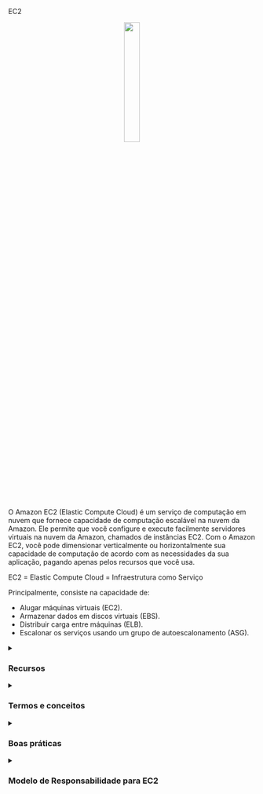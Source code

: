 EC2

<div align="center">
  <img src="https://cdn.freebiesupply.com/logos/large/2x/aws-ec2-logo-svg-vector.svg" width="25%">
</div>

O Amazon EC2 (Elastic Compute Cloud) é um serviço de computação em nuvem que fornece capacidade de computação escalável na nuvem da Amazon. Ele permite que você configure e execute facilmente servidores virtuais na nuvem da Amazon, chamados de instâncias EC2. Com o Amazon EC2, você pode dimensionar verticalmente ou horizontalmente sua capacidade de computação de acordo com as necessidades da sua aplicação, pagando apenas pelos recursos que você usa.

EC2 = Elastic Compute Cloud = Infraestrutura como Serviço

Principalmente, consiste na capacidade de:
<ul>
    <li>Alugar máquinas virtuais (EC2).</li>
    <li>Armazenar dados em discos virtuais (EBS).</li>
    <li>Distribuir carga entre máquinas (ELB).</li>
    <li>Escalonar os serviços usando um grupo de autoescalonamento (ASG).</li>
</ul>

<details><summary> <h3>Recursos</h3></summary>
<ul>
    <li><b>Elasticidade:</b> O EC2 permite escalar verticalmente ou horizontalmente a capacidade de computação de acordo com as necessidades da sua aplicação.</li>
    <li><b>Flexibilidade:</b> O EC2 oferece uma ampla seleção de tipos de instância, sistemas operacionais, bancos de dados e outras opções de software para você escolher.</li>
    <li><b>Integração com outros serviços AWS:</b> O EC2 pode ser facilmente integrado com outros serviços AWS, como o Amazon S3, Elastic Load Balancing, Amazon RDS e outros.</li>
    <li><b>Segurança:</b> O EC2 oferece recursos avançados de segurança, como isolamento de instância, criptografia de dados, autenticação de usuário e muito mais.</li>
    <li><b>Gerenciamento:</b> O EC2 permite que você gerencie facilmente suas instâncias, com recursos como o Amazon EC2 Auto Scaling e o Amazon EC2 Systems Manager.</li>
</ul> 
</details>

<details><summary> <h3>Termos e conceitos</h3></summary>
<ul>
<li><b>Opções de Dimensionamento e Configurações:</b> As instâncias EC2 são servidores virtuais configuráveis que você pode iniciar na nuvem da Amazon:
    <ul>
        <li><b>Sistema Operacional (SO):</b> Linux, Windows ou Mac OS</li>
        <li>Quantidade de poder computacional e núcleos (CPU).</li>
        <li>Quantidade de memória de acesso aleatório (RAM).</li>
        <li>Quantidade de espaço de armazenamento:
            <ul>
                <li>Anexado à rede (EBS & EFS)</li>
                <li>Hardware (EC2 Instance Store)</li>
            </ul>
        </li>
        <li><b>Placa de rede:</b> velocidade da placa, Endereço IP público</li>
        <li><b>Grupo de Segurança (Regras de Firewall):</b>
            <ul>
                <li>Os Grupos de Segurança são fundamentais para a segurança de rede na AWS</li>
                <li>Eles controlam como o tráfego é permitido para dentro ou fora da Instância EC2:
                    <div align="center"> 
                        <img src="https://thumbs2.imgbox.com/a8/54/cSs3kUS3_t.png" />  
                    </div>
                </li>
                <li>Os Grupos de Segurança contêm <b>regras de permitir</b></li>
                <li>As regras dos Grupos de Segurança podem fazer referência a IP ou a outro Grupo de Segurança</li>
                <li>Os Grupos de Segurança atuam como um "firewall" nas instâncias EC2</li>
                <li>Eles regulam:  
                    <ul>
                        <li>Acesso às Portas</li>
                        <li>Faixas de IP autorizadas - IPv4 e IPv6</li>
                        <li>Controle de rede de entrada (de outros para a instância)</li>
                        <li>Controle de rede de saída (da instância para outros)</li>
                        <div align="center"> 
                            <img src="https://thumbs2.imgbox.com/9a/83/wrbTRumK_t.png" />  
                            <hr/>
                            Origem representa um intervalo de endereços IP e 0.0.0.0/0 significa que tudo pode acessar
                            (Isso é uma ilustração. Não compartilhe suas informações específicas)
                          <hr/>
                          Então, temos nossa instância EC2 e ela tem um Grupo de Segurança permitir anexado a ela,
                          que possui regras de entrada e regras de saída. Então, nosso computador será autorizado em, digamos, a                             porta 22. Assim, o tráfego pode passar do nosso computador para a instância EC2, mas o computador de                             outra pessoa, que não está usando meu endereço IP porque eles não moram onde eu moro (não possuem o                                mesmo IP), se tentarem acessar nossa instância EC2, eles não conseguirão, porque o firewall vai                                 bloquear e ocorrerá um timeout. Então, para as regras de saída, por padrão, nossa instância EC2 para                             qualquer Grupo de Segurança vai, por padrão, permitir qualquer tráfego saindo dela. Assim, se nossa                               instância EC2 tentar acessar um site e iniciar uma conexão, isso será permitido pelo Grupo de Segurança:
                          <img src="https://thumbs2.imgbox.com/c2/8a/AZQDOhCd_t.png" /> 
                          (Esses são os conceitos básicos de como o firewall funciona)
                          <hr/>
                          Sobre outros grupos de segurança. Então, temos uma instância EC2, e ela tem um grupo de segurança, que eu chamo de grupo número um, e as regras de entrada basicamente dizem que estou autorizando o grupo de segurança número um na entrada e o grupo de segurança número dois. Então, por que faríamos isso?
                          Bem, se lançarmos outra instância EC2 e ela tiver o grupo de segurança dois anexado a ela, usando a regra de grupo de segurança, basicamente permitimos que nossa instância EC2 se conecte diretamente na porta que decidimos para nossa primeira instância EC2.
                          Da mesma forma, se tivermos outra instância EC2 com o grupo de segurança um anexado, também autorizamos esta a se comunicar diretamente com nossas instâncias. E, independentemente do IP de nossas instâncias EC2, porque elas têm o grupo de segurança certo anexado a elas, podem se comunicar diretamente com outras instâncias. E isso é ótimo porque não faz você pensar em IPs o tempo todo. Assim como se tivermos outra instância EC2 talvez com o grupo de segurança número três anexado a ela, bem, como o grupo número três não foi autorizado nas regras de entrada do grupo de segurança número um, então está sendo negado e as coisas não funcionam. Isso é um recurso um pouco avançado, mas pode ser útil com balanceadores de carga:
                          <br/>
                          <img src="https://thumbs2.imgbox.com/c0/b8/HkkUiFUb_t.png" />  
                          </div> 
                          A notação "203.0.113.0/24" em CIDR representa um intervalo de endereços IP de 203.0.113.0 a 203.0.113.255. O "/24" indica que os primeiros 24 bits são a parte da rede, e os 8 bits restantes estão disponíveis para endereços de host.
                          Portanto, quando você especifica "203.0.113.0/24" como a origem na regra do seu grupo de segurança, ela abrange todos os endereços IP de 203.0.113.0 a 203.0.113.255, inclusivamente. Portanto, tanto 203.0.113.001 quanto 203.0.113.002 fazem parte deste intervalo.
                          <br/>
                          <ul>
                              Para esclarecer:
                              <li>203.0.113.0 é o endereço de rede.</li>
                              <li>203.0.113.255 é o endereço de transmissão.</li>
                              <li>O intervalo de endereços IP utilizáveis vai de 203.0.113.1 a 203.0.113.254.</li>
                              <li>Endereços IP fora desse intervalo, como 203.0.114.0, não são aceitáveis.</li>
                          </ul>
                        </div>
                    </ul>
                </li>
               <li>Restrito a uma combinação de região / VPC</li>
               <li>Existe "fora" da EC2 - se o tráfego for bloqueado, a instância EC2 não o verá</li>
               <li>É recomendável manter um grupo de segurança separado para acesso SSH</li>
               <li>Se sua aplicação não estiver acessível (timeout), então é um problema no grupo de segurança</li>
               <li>Se sua aplicação apresentar um erro de "conexão recusada", então é um erro na aplicação ou ela não foi iniciada</li>
               <li>Todo o tráfego de entrada é bloqueado por padrão</li>
               <li>Todo o tráfego de saída é autorizado por padrão</li>
              <li>Portas Clássicas para Conhecer
                  <ul>
                      <li>22 = SSH (Secure Shell) - fazer login em uma instância Linux.</li>
                      <li>21 = FTP (File Transfer Protocol) - enviar arquivos para um compartilhamento de arquivos.</li>
                      <li>22 = SFTP (Secure File Transfer Protocol) - enviar arquivos usando SSH.</li>
                      <li>80 = HTTP (Hypertext Transfer Protocol) - acessar sites não seguros.</li>
                      <li>443 = HTTPS (Hypertext Transfer Protocol Secure) - acessar sites seguros.</li>
                      <li>3389 = RDP (Remote Desktop Protocol) - fazer login em uma instância Windows.</li>
                  </ul>
              </li>
            </ul> 
        </li>
        <li><b>Script de inicialização (configurado no primeiro lançamento):</b> Dados do Usuário EC2.</li>
    </ul> 
</li>
<li>
    <b>Convenção:</b> A AWS segue a seguinte convenção de nomenclatura: <em>m</em><b>5</b>.2xlarge
    <ul>
        <li><em>m</em>: classe da instância</li>
        <li><b>5</b>: geração (a AWS as aprimora ao longo do tempo)</li>
        <li>2xlarge: tamanho dentro da classe da instância</li>
    </ul>
</li>
<li><b>Tipos de instância:</b> O EC2 oferece uma ampla seleção de tipos de instância, cada um com diferentes capacidades de CPU, memória, armazenamento e rede.
<div align="center"> 
<img src="https://media.geeksforgeeks.org/wp-content/uploads/20220322144908/typesofec2instances768x384.png" width="70%">  
</div>
<ul>
<li><b>Uso geral:</b> 
  <ul>
    <li>Equilíbrio de recursos de computação, memória e rede.</li> 
    <li>Indicado para servidores de aplicativo, jogos, backend, banco de dados pequenos.</li>
  </ul>
<div align="center"> 
<img src="https://thumbs2.imgbox.com/ac/37/XseN96S8_t.png">  
</div>
 </li>
<li><b>Otimizadas para computação:</b>  
  <ul>
    <li>Ideal para cargas de trabalho que exigem processadores de alto desempenho.</li> 
    <li>Pode ser usado para os mesmos casos de uso da categoria de uso geral mas quando se deseja um melhor desempenho.</li>
    <li>Ideal também para processamento em lote.</li>
<div align="center"> 
<img src="https://news.mit.edu/sites/default/files/styles/news_article__image_gallery/public/images/202001/MIT-Evaluating-Performance_0.jpg?itok=qVXPQAya" width="50%">  
</div>
  </ul>
 </li>
</li>
<li><b>Otimizadas para memória:</b> 
    <ul>
    <li>Projeto para alto desempenho no processamento de grandes quantidades de informações na memória.</li> 
    <li>Por exemplo, banco de dados de alto desempenho, processamento em tempo real de dados.</li>
<div align="center"> 
<img src="https://thumbs2.imgbox.com/85/bb/AEbPZHGd_t.png">  
</div>
  </ul>
</li>
<li><b>Computação acelerada:</b> 
  <ul>
    <li>Usa acelaração de hardware ou coprocessadores para executar algumas funções mais eficiente do que em um software executado direto na CPU.</li> 
    <li>Muito usado em Cálculo de ponto flutuante, processamento de gráficos e correspondência de padrões de dados.</li>
  </ul>
<div align="center"> 
<img src="https://thumbs2.imgbox.com/33/18/Sg9mLdO3_t.png">  
</div>
</li>
<li><b>Otimizadas para armazenamento:</b> 
  <ul>
    <li>Ideal para cargas de trabalho que exigem acesso de leitura e gravação com grande volume de dados.</li> 
    <li>Muito usado em Sistema de arquivos distribuídos, Data warehouse, sistema de processamento de transações on-line.</li>
<div align="center"> 
<img src="https://thumbs2.imgbox.com/76/f9/NAK8q2sT_t.png">  
</div>
  </ul>
</li>  
<a href="https://aws.amazon.com/ec2/instance-types/"/> Mais informações</a>
 </ul>
<li><b>Regiões:</b> O EC2 está disponível em várias regiões ao redor do mundo. Cada região é uma área geográfica independente, com várias zonas de disponibilidade para aumentar a resiliência e a disponibilidade.</li>
<li><b>Zonas de disponibilidade:</b> Cada região do EC2 tem várias zonas de disponibilidade, que são data centers separados fisicamente, mas conectados por uma rede de baixa latência e alta largura de banda.</li>
<li><b>Elastic IP:</b> Um Elastic IP é um endereço IP estático que você pode associar a uma instância EC2. Ele permite que você mantenha o mesmo endereço IP mesmo se a instância for interrompida ou reiniciada.</li>
<li><b>Imagens AMI:</b> As Imagens de Máquina da Amazon (AMI) são imagens pré-configuradas que você pode usar para iniciar instâncias EC2. Elas contêm o sistema operacional, software necessário e configurações de aplicativos.
  <ul>
      <li> AMI é uma personalização de uma instância EC2
           <ul>
            <li>Você adiciona seu próprio software, configuração, sistema operacional, monitoramento...</li>
            <li>
              Tempo de inicialização/configuração mais rápido porque todo o seu software está pré-empacotado
            </li>
        </ul>
      </li>
      <li>
        AMI é construída para uma <b>região específica</b> (e pode ser copiada entre regiões)
      </li>
      <li>
         Você pode iniciar instâncias EC2 a partir de:
          <ul>
          <li>Uma AMI Pública: fornecida pela AWS</li>
          <li>Sua própria AMI: que você cria e mantém</li>
          <li>Uma AMI do AWS Marketplace: uma AMI feita por outra pessoa (e potencialmente à venda)</li>
        </ul>
      </li>
      <li>
         Processo AMI (de uma instância EC2):
          <ul>
          <li>Inicie uma instância EC2 e a personalize</li>
          <li>Pare a instância (para integridade dos dados)</li>
          <li>Crie uma AMI - isso também criará snapshots do EBS</li>
          <li>Inicie instâncias a partir de outras AMIs
            <hr/>
            Assim, existe uma instância EC2 em us-east-1a e a mesma instância em us-east-1b
            <div align="center"> 
              <img src="https://thumbs2.imgbox.com/9d/35/d3mKBbbJ_t.png">  
            </div>
            <hr/>
            O processo consiste em iniciar a instância em us-east-1a, mas é necessário personalizá-la, depois criar uma AMI a partir dela
            <div align="center"> 
              <img src="https://thumbs2.imgbox.com/ff/d8/5SdUhHBy_t.png">  
            </div>
            <hr/>
            Esta será sua AMI personalizada. E então, em us-east-1b, você poderá iniciar uma instância a partir dessa AMI. É uma cópia da sua instância EC2
            <div align="center"> 
              <img src="https://thumbs2.imgbox.com/22/28/0HABL0sI_t.png">  
            </div>
          </li>  
        </ul>
      </li>
  </ul>
</li>
<li><b>Load Balancers:</b> O EC2 oferece balanceadores de carga, que distribuem o tráfego de rede entre várias instâncias EC2 em uma região.</li>
</ul>
</details>

<details><summary> <h3>Boas práticas</h3></summary>
<ul>
   <li><b>Opção de Compra:</b> escolha o tipo de instância apropriado com base nas necessidades de recursos computacionais e na carga de trabalho esperada:
      <ul>
          <li>Instâncias Sob Demanda - carga de trabalho curta, precificação previsível, pagamento por segundo</li>
          <li>Reservadas (1 e 3 anos)
              <ul>
                  <li>Instâncias Reservadas - longas cargas de trabalho</li>
                  <li>Instâncias Reservadas Conversíveis - longas cargas de trabalho com instâncias flexíveis</li>
              </ul>
          </li>
          <li>Planos de Economia (1 e 3 anos) - compromisso com uma quantidade de uso, carga de trabalho longa</li>
          <li>Instâncias Spot - cargas de trabalho curtas, econômicas, podem perder instâncias (menos confiáveis)</li>
          <li>Hosts Dedicados - reserve um servidor físico inteiro, controle o posicionamento da instância</li>
          <li>Instâncias Dedicadas - nenhum outro cliente compartilhará seu hardware</li>
          <li>Reservas de Capacidade - reserve capacidade em uma Zona de Disponibilidade específica por qualquer duração</li>
        <hr/>
        <table>
          <tr>
            <th>Opção de Compra</th>
            <th>Descrição</th>
          </tr>
          <tr>
            <td>Instâncias Sob Demanda</td>
            <td>Carga de trabalho curta, precificação previsível, pagamento por segundo</td>
          </tr>
          <tr>
            <td>Instâncias Reservadas (1 e 3 anos)</td>
            <td>
              - Instâncias Reservadas: longas cargas de trabalho com compromisso a termo<br>
              - Instâncias Reservadas Convertíveis: longas cargas de trabalho com instâncias flexíveis
            </td>
          </tr>
          <tr>
            <td>Planos de Economia (1 e 3 anos)</td>
            <td>Compromisso com uma quantidade de uso, adequado para longas cargas de trabalho</td>
          </tr>
          <tr>
            <td>Instâncias Spot</td>
            <td>Cargas de trabalho curtas, econômicas, mas menos confiáveis</td>
          </tr>
          <tr>
            <td>Hosts Dedicados</td>
            <td>Reserve um servidor físico inteiro, controle a colocação das instâncias</td>
          </tr>
          <tr>
            <td>Instâncias Dedicadas</td>
            <td>Nenhum outro cliente compartilhará seu hardware</td>
          </tr>
          <tr>
            <td>Reservas de Capacidade</td>
            <td>Reserve capacidade em uma zona de disponibilidade específica por qualquer período</td>
          </tr>
        </table>
      </ul>
  </li> 
  <li>Configurar grupos de segurança para restringir o acesso à instância</li>
  <li>Usar chaves SSH para autenticar o acesso à instância</li>
  <li>Implementar backups regulares da instância para proteger dados críticos</li>
  <li>Monitorar o uso da instância e definir alertas para anomalias ou problemas de desempenho</li>
  <li>Usar o Elastic Load Balancing para distribuir a carga de trabalho entre várias instâncias e melhorar a disponibilidade</li>
  <li>Usar o Auto Scaling para aumentar ou diminuir a capacidade de instância com base na demanda de carga de trabalho, permitindo que a infraestrutura se ajuste automaticamente à demanda dos usuários</li>
  <li>Configurar as opções de segurança, como o CloudTrail e o CloudWatch, para monitorar e auditar o acesso à instância e proteger contra ameaças de segurança</li>
</ul>
</details>

<details><summary><h3>Modelo de Responsabilidade para EC2</h3></summary>

<table>
  <tr>
    <th>AWS</th>
    <th>USUÁRIO</th>
  </tr>
  <tr>
    <td>
        <ul>
          <li>Infraestrutura (segurança de rede global)</li>
          <li>Isolamento no host físico</li>
          <li>Substituição de hardware com defeito</li>
          <li>Validação de conformidade</li>
        </ul>
    </td>
    <td>
       <ul>
          <li>Regras de Grupos de Segurança</li>
          <li>Patches e atualizações do sistema operacional</li>
          <li>Software e utilitários instalados na instância EC2</li>
          <li>Funções IAM atribuídas à EC2 e gerenciamento de acesso do usuário IAM</li>
          <li>Segurança de dados na sua instância</li>
      </ul>
    </td>
  </tr>
</table>

</details>
